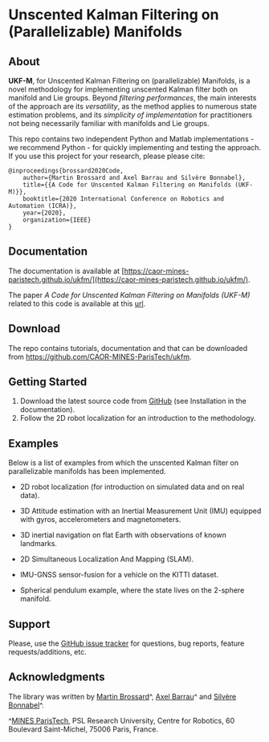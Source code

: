 Unscented Kalman Filtering on (Parallelizable) Manifolds
================================================================================

About
--------------------------------------------------------------------------------
**UKF-M**, for Unscented Kalman Filtering on (parallelizable) Manifolds, is a
novel methodology for implementing unscented Kalman filter both  on manifold and
Lie groups. Beyond *filtering performances*, the main interests of the approach
are its *versatility*, as the method applies to numerous state estimation
problems, and its *simplicity of implementation* for practitioners not being
necessarily familiar with manifolds and Lie groups.

This repo contains two independent Python and Matlab implementations - we
recommend Python - for quickly implementing and testing the approach. If you use
this project for your research, please please cite:

    @inproceedings{brossard2020Code,
        author={Martin Brossard and Axel Barrau and Silvère Bonnabel},
        title={{A Code for Unscented Kalman Filtering on Manifolds (UKF-M)}},
        booktitle={2020 International Conference on Robotics and Automation (ICRA)},
        year={2020},
        organization={IEEE}
    }


Documentation
--------------------------------------------------------------------------------

The documentation is available at [https://caor-mines-paristech.github.io/ukfm/](https://caor-mines-paristech.github.io/ukfm/).

The paper *A Code for Unscented Kalman Filtering on Manifolds (UKF-M)* related
to this code is available at  this [url](https://cloud.mines-paristech.fr/index.php/s/uUjOhxaKp4v9yJT/download).

Download
--------------------------------------------------------------------------------
The repo contains tutorials, documentation and that can be downloaded from
https://github.com/CAOR-MINES-ParisTech/ukfm.


Getting Started
--------------------------------------------------------------------------------

1. Download the latest source code from
   [GitHub](https://github.com/CAOR-MINES-ParisTech/ukfm) (see Installation in
   the documentation).
2. Follow  the 2D robot localization for an introduction to the methodology. 


Examples
--------------------------------------------------------------------------------


Below is a list of examples from which the unscented Kalman filter on
parallelizable manifolds has been implemented.

- 2D robot localization (for introduction on simulated data and on real data).

- 3D Attitude estimation with an Inertial Measurement Unit (IMU) equipped with
  gyros, accelerometers and magnetometers.

-  3D inertial navigation on flat Earth with observations of known landmarks.

-  2D Simultaneous Localization And Mapping (SLAM).

-  IMU-GNSS sensor-fusion for a vehicle on the KITTI dataset.

-  Spherical pendulum example, where the state lives on the 2-sphere manifold.


Support
--------------------------------------------------------------------------------

Please, use the [GitHub issue
tracker](https://github.com/CAOR-MINES-ParisTech/ukfm) for questions, bug
reports, feature requests/additions, etc.


Acknowledgments
--------------------------------------------------------------------------------

The library was written by [Martin
Brossard](mailto:martin.brossard@mines-paristech.fr)^, [Axel
Barrau](mailto:axel.barrau@safrangroup.com)^ and [Silvère
Bonnabel](mailto:silvere.bonnabel@mines-paristech.fr)^.

^[MINES ParisTech](http://www.mines-paristech.eu/), PSL Research University,
Centre for Robotics, 60 Boulevard Saint-Michel, 75006 Paris, France.






